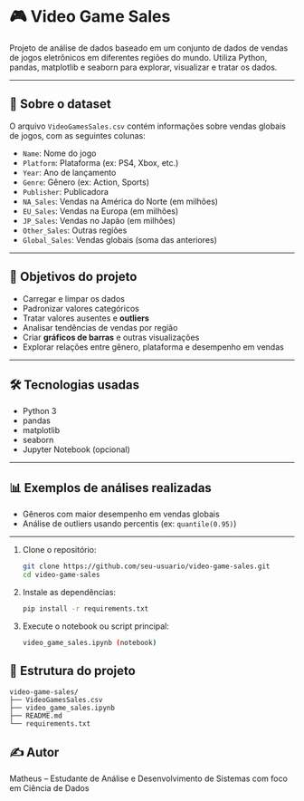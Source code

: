 # 🎮 Video Game Sales

Projeto de análise de dados baseado em um conjunto de dados de vendas de jogos eletrônicos em diferentes regiões do mundo. Utiliza Python, pandas, matplotlib e seaborn para explorar, visualizar e tratar os dados.

---

## 📁 Sobre o dataset

O arquivo `VideoGamesSales.csv` contém informações sobre vendas globais de jogos, com as seguintes colunas:

- `Name`: Nome do jogo  
- `Platform`: Plataforma (ex: PS4, Xbox, etc.)  
- `Year`: Ano de lançamento  
- `Genre`: Gênero (ex: Action, Sports)  
- `Publisher`: Publicadora  
- `NA_Sales`: Vendas na América do Norte (em milhões)  
- `EU_Sales`: Vendas na Europa (em milhões)  
- `JP_Sales`: Vendas no Japão (em milhões)  
- `Other_Sales`: Outras regiões  
- `Global_Sales`: Vendas globais (soma das anteriores)

---

## 📌 Objetivos do projeto

- Carregar e limpar os dados
- Padronizar valores categóricos
- Tratar valores ausentes e **outliers**
- Analisar tendências de vendas por região
- Criar **gráficos de barras** e outras visualizações
- Explorar relações entre gênero, plataforma e desempenho em vendas

---

## 🛠️ Tecnologias usadas

- Python 3
- pandas
- matplotlib
- seaborn
- Jupyter Notebook (opcional)

---

## 📊 Exemplos de análises realizadas

- Gêneros com maior desempenho em vendas globais
- Análise de outliers usando percentis (ex: `quantile(0.95)`)

---

1. Clone o repositório:
   ```bash
   git clone https://github.com/seu-usuario/video-game-sales.git
   cd video-game-sales
2. Instale as dependências:
    ```bash
    pip install -r requirements.txt
3. Execute o notebook ou script principal:
    ```bash
    video_game_sales.ipynb (notebook)

## 📂 Estrutura do projeto

```
video-game-sales/
├── VideoGamesSales.csv
├── video_game_sales.ipynb
├── README.md
└── requirements.txt
```
## ✍️ Autor

Matheus – Estudante de Análise e Desenvolvimento de Sistemas com foco em Ciência de Dados

